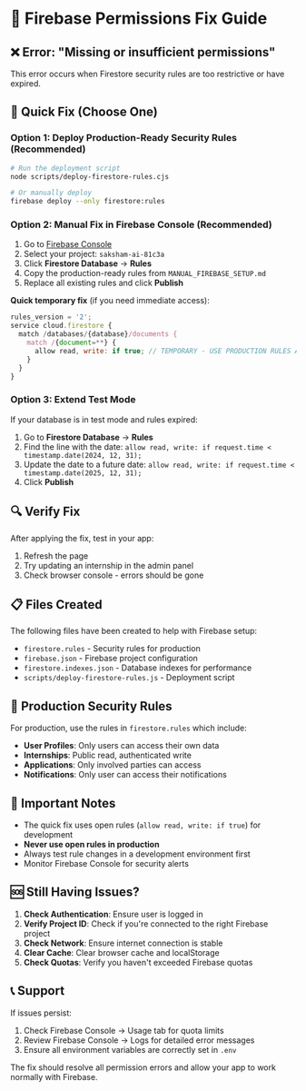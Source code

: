 # 🔧 Firebase Permissions Fix Guide

## ❌ Error: "Missing or insufficient permissions"

This error occurs when Firestore security rules are too restrictive or have expired.

## 🚀 Quick Fix (Choose One)

### Option 1: Deploy Production-Ready Security Rules (Recommended)
```bash
# Run the deployment script
node scripts/deploy-firestore-rules.cjs

# Or manually deploy
firebase deploy --only firestore:rules
```

### Option 2: Manual Fix in Firebase Console (Recommended)
1. Go to [Firebase Console](https://console.firebase.google.com/)
2. Select your project: `saksham-ai-81c3a`
3. Click **Firestore Database** → **Rules**
4. Copy the production-ready rules from `MANUAL_FIREBASE_SETUP.md`
5. Replace all existing rules and click **Publish**

**Quick temporary fix** (if you need immediate access):
```javascript
rules_version = '2';
service cloud.firestore {
  match /databases/{database}/documents {
    match /{document=**} {
      allow read, write: if true; // TEMPORARY - USE PRODUCTION RULES ASAP
    }
  }
}
```

### Option 3: Extend Test Mode
If your database is in test mode and rules expired:

1. Go to **Firestore Database** → **Rules**
2. Find the line with the date: `allow read, write: if request.time < timestamp.date(2024, 12, 31);`
3. Update the date to a future date: `allow read, write: if request.time < timestamp.date(2025, 12, 31);`
4. Click **Publish**

## 🔍 Verify Fix

After applying the fix, test in your app:
1. Refresh the page
2. Try updating an internship in the admin panel
3. Check browser console - errors should be gone

## 📋 Files Created

The following files have been created to help with Firebase setup:

- `firestore.rules` - Security rules for production
- `firebase.json` - Firebase project configuration
- `firestore.indexes.json` - Database indexes for performance
- `scripts/deploy-firestore-rules.js` - Deployment script

## 🔐 Production Security Rules

For production, use the rules in `firestore.rules` which include:

- **User Profiles**: Only users can access their own data
- **Internships**: Public read, authenticated write
- **Applications**: Only involved parties can access
- **Notifications**: Only user can access their notifications

## 🚨 Important Notes

- The quick fix uses open rules (`allow read, write: if true`) for development
- **Never use open rules in production**
- Always test rule changes in a development environment first
- Monitor Firebase Console for security alerts

## 🆘 Still Having Issues?

1. **Check Authentication**: Ensure user is logged in
2. **Verify Project ID**: Check if you're connected to the right Firebase project
3. **Check Network**: Ensure internet connection is stable
4. **Clear Cache**: Clear browser cache and localStorage
5. **Check Quotas**: Verify you haven't exceeded Firebase quotas

## 📞 Support

If issues persist:
1. Check Firebase Console → Usage tab for quota limits
2. Review Firebase Console → Logs for detailed error messages
3. Ensure all environment variables are correctly set in `.env`

The fix should resolve all permission errors and allow your app to work normally with Firebase.